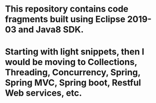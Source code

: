 # This repository contains code fragments built using Eclipse 2019-03 and Java8 SDK. 
# Starting with light snippets, then I would be moving to Collections, Threading, Concurrency, Spring, Spring MVC, Spring boot, Restful Web services, etc.
